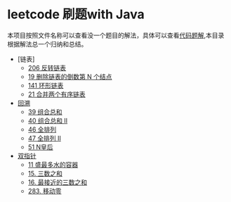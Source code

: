 # leetcode 刷题with Java

本项目按照文件名称可以查看没一个题目的解法，具体可以查看[代码题解](https://github.com/jeremylai7/leetcode/tree/master/src/main/java/com/leetcode),本目录根据解法总一个归纳和总结。
* [链表]
    * [206 反转链表]()
    * [19 删除链表的倒数第 N 个结点]()
    * [141 环形链表]()
    * [21 合并两个有序链表]()
* [回溯](https://github.com/jeremylai7/leetcode/blob/master/src/markdown/%E5%9B%9E%E6%BA%AF.md)
    * [39 组合总和](https://github.com/jeremylai7/leetcode/blob/master/src/markdown/%E5%9B%9E%E6%BA%AF.md#组合总和)
    * [40 组合总和 II](https://github.com/jeremylai7/leetcode/blob/master/src/markdown/%E5%9B%9E%E6%BA%AF.md#组合总和II)
    * [46 全排列](https://github.com/jeremylai7/leetcode/blob/master/src/markdown/%E5%9B%9E%E6%BA%AF.md#全排列)
    * [47 全排列 II](https://github.com/jeremylai7/leetcode/blob/master/src/markdown/%E5%9B%9E%E6%BA%AF.md#全排列II)
    * [51 N皇后](https://github.com/jeremylai7/leetcode/blob/master/src/markdown/%E5%9B%9E%E6%BA%AF.md#N皇后)
* [双指针](https://github.com/jeremylai7/leetcode/blob/master/src/markdown/%E5%8F%8C%E6%8C%87%E9%92%88.md#双指针)
    * [11 盛最多水的容器](https://github.com/jeremylai7/leetcode/blob/master/src/markdown/%E5%8F%8C%E6%8C%87%E9%92%88.md#盛最多水的容器)
    * [15. 三数之和](https://github.com/jeremylai7/leetcode/blob/master/src/markdown/%E5%8F%8C%E6%8C%87%E9%92%88.md#三数之和)
    * [16. 最接近的三数之和](https://github.com/jeremylai7/leetcode/blob/master/src/markdown/%E5%8F%8C%E6%8C%87%E9%92%88.md#最接近的三数之和)
    * [283. 移动零](https://github.com/jeremylai7/leetcode/blob/master/src/markdown/%E5%8F%8C%E6%8C%87%E9%92%88.md#移动零)	





